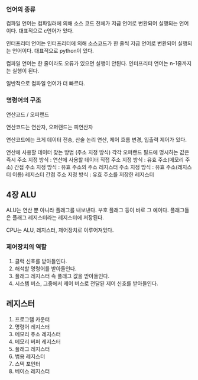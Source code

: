 ### 언어의 종류 

컴파일 언어는 컴파일러에 의해 소스 코드 전체가 저급 언어로 변환되어 실행되는 언어이다.
대표적으로 c언어가 있다.

인터프리터 언어는 인터프리터에 의해 소스코드가 한 줄씩 저급 언어로 변환되어 실행되는 언어이다.
대표적으로 python이 있다.

컴파일 언어는 한 줄이라도 오류가 있으면 실행이 안된다. 인터프리터 언어는 n-1줄까지는 실행이 된다.

일반적으로 컴파일 언어가 더 빠르다. 

### 명령어의 구조 
연산코드 / 오퍼랜드

연산코드는 연산자, 오퍼랜드는 피연산자 

연산코드에는 크게 데이터 전송, 산술 논리 연산, 제어 흐름 변경, 입출력 제어가 있다. 

연산에 사용할 데이터 찾는 방법 (주소 지정 방식)
각각 오퍼랜드 필드에 명시하는 값은
즉시 주소 지정 방식 : 연산에 사용할 데이터
직접 주소 지정 방식 : 유효 주소(메모리 주소)
간접 주소 지정 방식 : 유효 주소의 주소
레지스터 주소 지정 방식 : 유효 주소(레지스터 이름)
레지스터 간접 주소 지정 방식 : 유효 주소를 저장한 레지스터 

## 4장 ALU
ALU는 연산 뿐 아니라 플래그를 내보낸다. 부호 플래그 등이 바로 그 예이다.
플래그들은 플래그 레지스터라는 레지스터에 저장된다. 

CPU는 ALU, 레지스터, 제어장치로 이루어져있다. 

### 제어장치의 역할 
1. 클럭 신호를 받아들인다.
2. 해석할 명령어를 받아들인다.
3. 플래그 레지스터 속 플래그 값을 받아들인다.
4. 시스템 버스, 그중에서 제어 버스로 전달된 제어 신호를 받아들인다.

## 레지스터
1. 프로그램 카운터
2. 명령어 레지스터
3. 메모리 주소 레지스터
4. 메모리 버퍼 레지스터
5. 플래그 레지스터
6. 범용 레지스터
7. 스택 포인터
8. 베이스 레지스터

   
